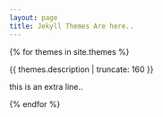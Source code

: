 ```yaml
---
layout: page
title: Jekyll Themes Are here..
---
```


{% for themes in site.themes %}

<!---
<a href="{{ themes.url | prepend: site.baseurl }}">
  <h2>{{ themes.title }}</h2>
</a>
--->

<p class="post-excerpt">{{ themes.description | truncate: 160 }}</p>
this is an extra line..

{% endfor %}  